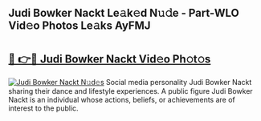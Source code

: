 ## Judi Bowker Nackt Le𝚊k𝚎d N𝚞𝚍e - Part-WLO Vid𝚎o Photos Le𝚊ks AyFMJ

# <h2><a href="http://fb8m0w9.evod.top/?m=Judi+Bowker+Nackt">🔗 👉🔴 Judi Bowker Nackt Vid𝚎o Ph𝚘t𝚘s</a></h2>

[![Judi Bowker Nackt N𝚞d𝚎s](https://i.imgur.com/8V9OHl7.gif)](http://fb8m0w9.evod.top/?m=Judi+Bowker+Nackt)
Social media personality Judi Bowker Nackt sharing their dance and lifestyle experiences. A public figure Judi Bowker Nackt is an individual whose actions, beliefs, or achievements are of interest to the public. 
